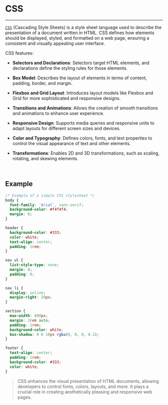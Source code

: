 # CSS

---

[`CSS`](https://developer.mozilla.org/en-US/docs/Web/CSS) (Cascading Style Sheets) is a style sheet language used to describe the presentation of a document written in HTML. CSS defines how elements should be displayed, styled, and formatted on a web page, ensuring a consistent and visually appealing user interface.

CSS features:

- **Selectors and Declarations**: Selectors target HTML elements, and declarations define the styling rules for those elements.

- **Box Model**: Describes the layout of elements in terms of content, padding, border, and margin.

- **Flexbox and Grid Layout**: Introduces layout models like Flexbox and Grid for more sophisticated and responsive designs.

- **Transitions and Animations**: Allows the creation of smooth transitions and animations to enhance user experience.

- **Responsive Design**: Supports media queries and responsive units to adapt layouts for different screen sizes and devices.

- **Color and Typography**: Defines colors, fonts, and text properties to control the visual appearance of text and other elements.

- **Transformations**: Enables 2D and 3D transformations, such as scaling, rotating, and skewing elements.

<br/>

## Example

```css
/* Example of a simple CSS stylesheet */
body {
  font-family: 'Arial', sans-serif;
  background-color: #f4f4f4;
  margin: 0;
}

header {
  background-color: #333;
  color: white;
  text-align: center;
  padding: 1rem;
}

nav ul {
  list-style-type: none;
  margin: 0;
  padding: 0;
}

nav li {
  display: inline;
  margin-right: 20px;
}

section {
  max-width: 800px;
  margin: 2rem auto;
  padding: 1rem;
  background-color: white;
  box-shadow: 0 0 10px rgba(0, 0, 0, 0.1);
}

footer {
  text-align: center;
  padding: 1rem;
  background-color: #333;
  color: white;
}
```

> CSS enhances the visual presentation of HTML documents, allowing developers to control fonts, colors, layouts, and more. It plays a crucial role in creating aesthetically pleasing and responsive web pages.
